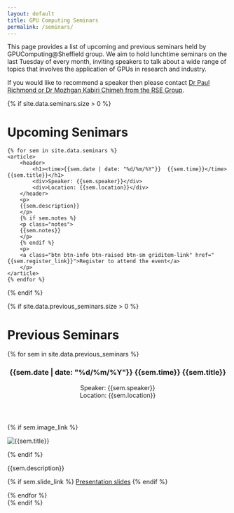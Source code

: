 ```yaml
---
layout: default
title: GPU Computing Seminars
permalink: /seminars/
---
```


This page provides a list of upcoming and previous seminars held by GPUComputing@Sheffield group. We aim to hold lunchtime seminars on the last Tuesday of every month, inviting speakers to talk about a wide range of topics that involves the application of GPUs in research and industry.

If you would like to recommend a speaker then please contact [Dr Paul Richmond or Dr Mozhgan Kabiri Chimeh from the RSE Group](http://rse.shef.ac.uk/contact).


{% if site.data.seminars.size > 0 %}
# Upcoming Senimars #

<section class="seminars">

	{% for sem in site.data.seminars %}
	<article>
		<header>
			<h1><time>{{sem.date | date: "%d/%m/%Y"}}  {{sem.time}}</time> {{sem.title}}</h1>
			<div>Speaker: {{sem.speaker}}</div>
			<div>Location: {{sem.location}}</div>
		</header>
		<p>
		{{sem.description}}
		</p>
		{% if sem.notes %}
		<p class="notes">
		{{sem.notes}}
		</p>
		{% endif %}
		<p>
		<a class="btn btn-info btn-raised btn-sm griditem-link" href="{{sem.register_link}}">Register to attend the event</a>
		</p>
	</article>
	{% endfor %}

</section>
{% endif %}

{% if site.data.previous_seminars.size > 0 %}
# Previous Seminars #

<section class="seminars">
	{% for sem in site.data.previous_seminars %}
	<article>
		<header>
			<h1><time>{{sem.date | date: "%d/%m/%Y"}}  {{sem.time}}</time> {{sem.title}}</h1>
			<div>Speaker: {{sem.speaker}}</div>
			<div>Location: {{sem.location}}</div>
		</header>
        {% if sem.image_link %}
		<p>
		<img src="{{sem.image_link}}" alt="{{sem.title}}" />
		</p>
        {% endif %}
		<p>
		{{sem.description}}
		</p>
		<p>
		{% if sem.slide_link %}
		<a href="{{sem.slide_link}}">Presentation slides</a>
		{% endif %}
		</p>
	</article>
	{% endfor %}

</section>
{% endif %}
